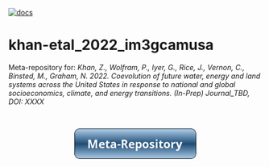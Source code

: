 <!-- badges: start --> 
[![docs](https://github.com/IMMM-SFA/khan-etal_2022_im3gcamusa/actions/workflows/docs.yaml/badge.svg?branch=main)](https://github.com/IMMM-SFA/khan-etal_2022_im3gcamusa/actions/workflows/docs.yaml)
<!-- badges: end -->
# khan-etal_2022_im3gcamusa

Meta-repository for: *Khan, Z., Wolfram, P., Iyer, G., Rice, J., Vernon, C., Binsted, M., Graham, N. 2022. Coevolution of future water, energy and land systems across the United States in response to national and global socioeconomics, climate, and energy transitions. (In-Prep) Journal_TBD, DOI: XXXX*

<br>
<p align="center">
<a href = "metarepo.html"> <img src="https://github.com/JGCRI/jgcricolors/blob/main/vignettes/button_metarepo.PNG?raw=true" height="60"/> </a>
</p>
